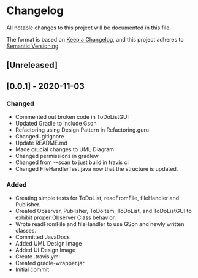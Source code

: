 # Changelog
All notable changes to this project will be documented in this file.

The format is based on [Keep a Changelog](https://keepachangelog.com/en/1.0.0/),
and this project adheres to [Semantic Versioning](https://semver.org/spec/v2.0.0.html).

## [Unreleased]

## [0.0.1] - 2020-11-03
### Changed
- Commented out broken code in ToDoListGUI
- Updated Gradle to include Gson
- Refactoring using Design Pattern in Refactoring.guru
- Changed .gitignore
- Update README.md
- Made crucial changes to UML Diagram
- Changed permissions in gradlew
- Changed from --scan to just build in travis ci
- Changed FileHandlerTest.java now that the structure is updated.
### Added
- Creating simple tests for ToDoList, readFromFile, fileHandler and Publisher.
- Created Observer, Publisher, ToDoItem, ToDoList, and ToDoListGUI to exhibit proper Observer Class behavior.
- Wrote readFromFile and fileHandler to use GSon and newly written classes.
- Committed JavaDocs
- Added UML Design Image
- Added UI Design Image
- Create .travis.yml
- Created gradle-wrapper.jar
- Initial commit
